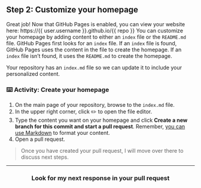 ## Step 2: Customize your homepage

Great job! Now that GitHub Pages is enabled, you can view your website here: https://{{ user.username }}.github.io/{{ repo }}
You can customize your homepage by adding content to either an `index` file or the `README.md` file. GitHub Pages first looks for an `index` file. If an `index` file is found, GitHub Pages uses the content in the file to create the homepage. If an `index` file isn’t found, it uses the `README.md` to create the homepage.

Your repository has an `index.md` file so we can update it to include your personalized content.

### :keyboard: Activity: Create your homepage

1. On the main page of your repository, browse to the `index.md` file.
1. In the upper right corner, click :pencil2: to open the file editor.
1. Type the content you want on your homepage and click **Create a new branch for this commit and start a pull request**. Remember, [you can use Markdown](https://help.github.com/articles/basic-writing-and-formatting-syntax/) to format your content.
1. Open a pull request.

> Once you have created your pull request, I will move over there to discuss next steps.

<hr>
<h3 align="center">Look for my next response in your pull request</h3>
